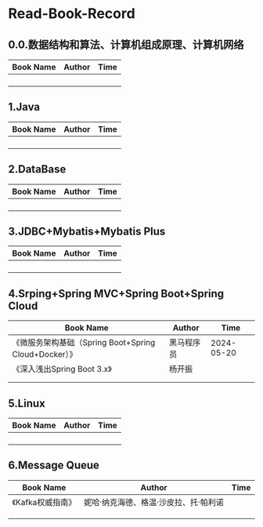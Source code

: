# Read-Book-Record

## 0.0.数据结构和算法、计算机组成原理、计算机网络

| Book Name | Author | Time |
| --------- | ------ | ---- |
|           |        |      |
|           |        |      |
|           |        |      |
|           |        |      |

## 1.Java

| Book Name | Author | Time |
| --------- | ------ | ---- |
|           |        |      |
|           |        |      |
|           |        |      |
|           |        |      |

## 2.DataBase

| Book Name | Author | Time |
| --------- | ------ | ---- |
|           |        |      |
|           |        |      |
|           |        |      |
|           |        |      |

## 3.JDBC+Mybatis+Mybatis Plus

| Book Name | Author | Time |
| --------- | ------ | ---- |
|           |        |      |
|           |        |      |
|           |        |      |
|           |        |      |

## 4.Srping+Spring MVC+Spring Boot+Spring Cloud

| Book Name                                             | Author     | Time       |
| ----------------------------------------------------- | ---------- | ---------- |
| 《微服务架构基础（Spring Boot+Spring Cloud+Docker）》 | 黑马程序员 | 2024-05-20 |
| 《深入浅出Spring Boot 3.x》                           | 杨开振     |            |
|                                                       |            |            |
|                                                       |            |            |

## 5.Linux

| Book Name | Author | Time |
| --------- | ------ | ---- |
|           |        |      |
|           |        |      |
|           |        |      |
|           |        |      |

## 6.Message Queue

| Book Name         | Author                                | Time |
| ----------------- | ------------------------------------- | ---- |
| 《Kafka权威指南》 | 妮哈·纳克海德、格温·沙皮拉、托·帕利诺 |      |
|                   |                                       |      |
|                   |                                       |      |
|                   |                                       |      |